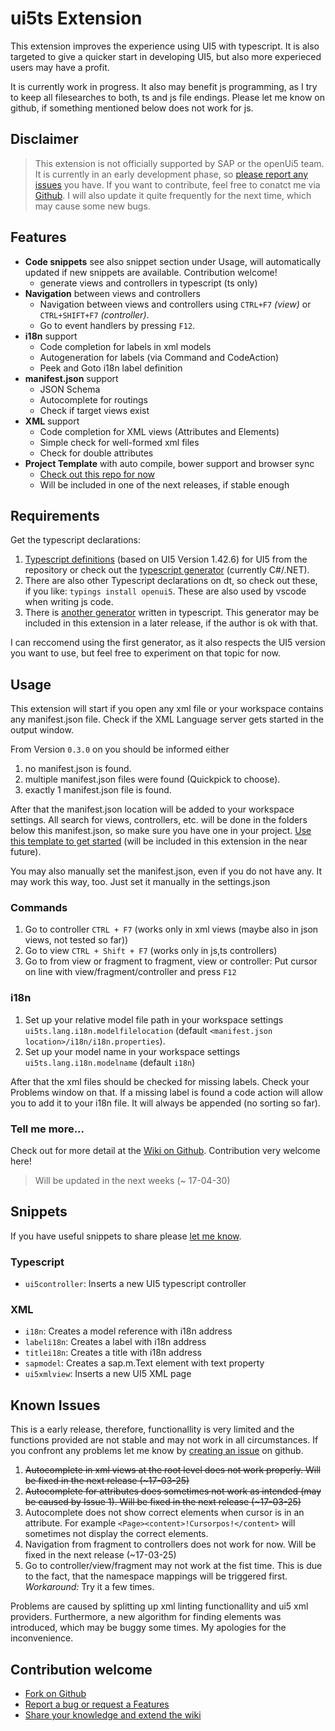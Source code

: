 # ui5ts Extension

This extension improves the experience using UI5 with typescript. It is also targeted to give a quicker start in developing UI5, but also more experieced users may have a profit.

It is currently work in progress. It also may benefit js programming, as I try to keep all filesearches to both, ts and js file endings. Please let me know on github, if something mentioned below does not work for js.

## Disclaimer

> This extension is not officially supported by SAP or the openUi5 team. It is currently in an early development phase, so [please report any issues](https://github.com/apazureck/openui5vscodeTypescriptTools/issues) you have. If you want to contribute, feel free to conatct me via [Github](https://github.com/apazureck/openui5vscodeTypescriptTools/issues). I will also update it quite frequently for the next time, which may cause some new bugs.

## Features

* **Code snippets** see also snippet section under Usage, will automatically updated if new snippets are available. Contribution welcome!
  * generate views and controllers in typescript (ts only)
* **Navigation** between views and controllers
  * Navigation between views and controllers using `CTRL+F7` _(view)_ or `CTRL+SHIFT+F7` _(controller)_.
  * Go to event handlers by pressing `F12`.
* **i18n** support
  * Code completion for labels in xml models
  * Autogeneration for labels (via Command and CodeAction)
  * Peek and Goto i18n label definition
* **manifest.json** support
  * JSON Schema
  * Autocomplete for routings
  * Check if target views exist
* **XML** support
  * Code completion for XML views (Attributes and Elements)
  * Simple check for well-formed xml files
  * Check for double attributes
* **Project Template** with auto compile, bower support and browser sync
  * [Check out this repo for now](https://github.com/apazureck/UI5TypescriptDeclarations/tree/master/generator)
  * Will be included in one of the next releases, if stable enough

## Requirements

Get the typescript declarations:

1. [Typescript definitions](https://github.com/apazureck/UI5TypescriptDeclarations) (based on UI5 Version 1.42.6) for UI5 from the repository or check out the [typescript generator](https://github.com/apazureck/openui5TypescriptGenerator) (currently C#/.NET).
1. There are also other Typescript declarations on dt, so check out these, if you like: `typings install openui5`. These are also used by vscode when writing js code.
1. There is [another generator](https://github.com/maylukas/openui5-typescript-definition-parser) written in typescript. This generator may be included in this extension in a later release, if the author is ok with that.

I can reccomend using the first generator, as it also respects the UI5 version you want to use, but feel free to experiment on that topic for now.

## Usage

This extension will start if you open any xml file or your workspace contains any manifest.json file. Check if the XML Language server gets started in the output window.

From Version `0.3.0` on you should be informed either

1. no manifest.json is found.
1. multiple manifest.json files were found (Quickpick to choose).
1. exactly 1 manifest.json file is found.

After that the manifest.json location will be added to your workspace settings. All search for views, controllers, etc. will be done in the folders below this manifest.json, so make sure you have one in your project. [Use this template to get started](https://github.com/apazureck/UI5TypescriptDeclarations/tree/master/generator) (will be included in this extension in the near future).

You may also manually set the manifest.json, even if you do not have any. It may work this way, too. Just set it manually in the settings.json

### Commands

1. Go to controller `CTRL + F7` (works only in xml views (maybe also in json views, not tested so far))
1. Go to view `CTRL + Shift + F7` (works only in js,ts controllers)
1. Go to from view or fragment to fragment, view or controller: Put cursor on line with view/fragment/controller and press `F12`

### i18n

1. Set up your relative model file path in your workspace settings `ui5ts.lang.i18n.modelfilelocation` (default `<manifest.json location>/i18n/i18n.properties`).
1. Set up your model name in your workspace settings `ui5ts.lang.i18n.modelname` (default `i18n`)

After that the xml files should be checked for missing labels. Check your Problems window on that. If a missing label is found a code action will allow you to add it to your i18n file. It will always be appended (no sorting so far).

### Tell me more...

Check out for more detail at the [Wiki on Github](https://github.com/apazureck/openui5vscodeTypescriptTools/wiki). Contribution very welcome here!

> Will be updated in the next weeks (~ 17-04-30)

## Snippets

If you have useful snippets to share please [let me know](https://github.com/apazureck/openui5vscodeTypescriptTools/issues).

### Typescript

<!--TYPESCRIPTSNIPPETS-->
* `ui5controller`: Inserts a new UI5 typescript controller

<!--TYPESCRIPTSNIPPETS-->

### XML

<!--XMLSNIPPETS-->

* `i18n`: Creates a model reference with i18n address
* `labeli18n`: Creates a label with i18n address
* `titlei18n`: Creates a title with i18n address
* `sapmodel`: Creates a sap.m.Text element with text property
* `ui5xmlview`: Inserts a new UI5 XML page

<!--XMLSNIPPETS-->

## Known Issues

This is a early release, therefore, functionallity is very limited and the functions provided are not stable and may not work in all circumstances. If you confront any problems let me know by [creating an issue](https://github.com/apazureck/openui5vscodeTypescriptTools/issues) on github.

1. ~~Autocomplete in xml views at the root level does not work properly. Will be fixed in the next release (~17-03-25)~~
1. ~~Autocomplete for attributes does sometimes not work as intended (may be caused by Issue 1). Will be fixed in the next release (~17-03-25)~~
1. Autocomplete does not show correct elements when cursor is in an attribute. For example `<Page><content>!Cursorpos!</content>` will sometimes not display the correct elements.
1. Navigation from fragment to controllers does not work for now. Will be fixed in the next release (~17-03-25)
1. Go to controller/view/fragment may not work at the fist time. This is due to the fact, that the namespace mappings will be triggered first. *Workaround:* Try it a few times.

Problems are caused by splitting up xml linting functionallity and ui5 xml providers. Furthermore, a new algorithm for finding elements was introduced, which may be buggy some times. My apologies for the inconvenience.

## Contribution welcome

* [Fork on Github](https://github.com/apazureck/openui5vscodeTypescriptTools)
* [Report a bug or request a Features](https://github.com/apazureck/openui5vscodeTypescriptTools/issues)
* [Share your knowledge and extend the wiki](https://github.com/apazureck/openui5vscodeTypescriptTools/wiki)